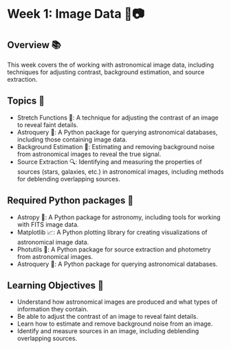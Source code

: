 # Week 1: Image Data 🌌📷

## Overview 📚

This week covers the of working with astronomical image data, including techniques for adjusting contrast, background estimation, and source extraction.

## Topics 🧐

- Stretch Functions 🌟: A technique for adjusting the contrast of an image to reveal faint details.
- Astroquery 🌠: A Python package for querying astronomical databases, including those containing image data.
- Background Estimation 🌅: Estimating and removing background noise from astronomical images to reveal the true signal.
- Source Extraction 🔍: Identifying and measuring the properties of sources (stars, galaxies, etc.) in astronomical images, including methods for deblending overlapping sources.

## Required Python packages 🐍

- Astropy 🚀: A Python package for astronomy, including tools for working with FITS image data.
- Matplotlib 📈: A Python plotting library for creating visualizations of astronomical image data.
- Photutils 📸: A Python package for source extraction and photometry from astronomical images.
- Astroquery 🌠: A Python package for querying astronomical databases.

## Learning Objectives 🎯

- Understand how astronomical images are produced and what types of information they contain.
- Be able to adjust the contrast of an image to reveal faint details.
- Learn how to estimate and remove background noise from an image.
- Identify and measure sources in an image, including deblending overlapping sources.

